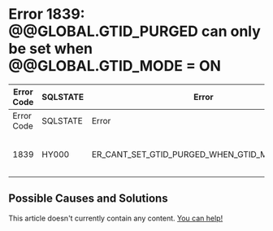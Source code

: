 
# Error 1839: @@GLOBAL.GTID_PURGED can only be set when @@GLOBAL.GTID_MODE = ON


| Error Code | SQLSTATE | Error | Description |
| --- | --- | --- | --- |
| Error Code | SQLSTATE | Error | Description |
| 1839 | HY000 | ER_CANT_SET_GTID_PURGED_WHEN_GTID_MODE_IS_OFF | @@GLOBAL.GTID_PURGED can only be set when @@GLOBAL.GTID_MODE = ON. |




## Possible Causes and Solutions


This article doesn't currently contain any content. [You can help!](/en/writing-and-editing-knowledge-base-articles/)

